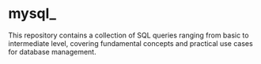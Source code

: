 # mysql_
This repository contains a collection of SQL queries ranging from basic to intermediate level, covering fundamental concepts and practical use cases for database management.
